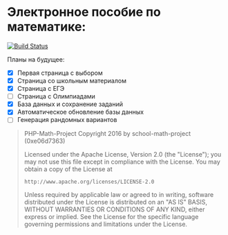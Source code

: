 # Электронное пособие по математике:

[![Build Status](https://travis-ci.org/school-math-project/php-project.svg?branch=master)](https://travis-ci.org/school-math-project/php-project)

Планы на будущее:
- [x] Первая страница с выбором 
- [x] Страница со школьным материалом
- [x] Страница с ЕГЭ
- [ ] Страница с Олимпиадами
- [x] База данных и сохранение заданий
- [x] Автоматическое обновление базы данных
- [ ] Генерация рандомных вариантов

>   PHP-Math-Project
>   Copyright 2016 by school-math-project (0xe06d7363)
>
>   Licensed under the Apache License, Version 2.0 (the "License");
>   you may not use this file except in compliance with the License.
>   You may obtain a copy of the License at
>
>     http://www.apache.org/licenses/LICENSE-2.0
>
>   Unless required by applicable law or agreed to in writing, software
>   distributed under the License is distributed on an "AS IS" BASIS,
>   WITHOUT WARRANTIES OR CONDITIONS OF ANY KIND, either express or implied.
>   See the License for the specific language governing permissions and
>   limitations under the License.

